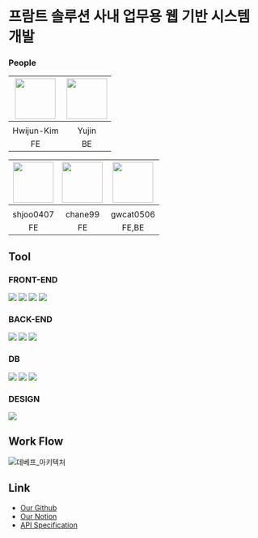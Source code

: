 # 프람트 솔루션 사내 업무용 웹 기반 시스템 개발

### People

|<img src="https://github.com/Hwijun-Kim.png" width="80">|<img src="https://github.com/wkdyujin.png" width="80">|
|:---:|:---:|
|[](https://github.com/Hwijun-Kim)|[](https://github.com/wkdyujin)|
|Hwijun-Kim|Yujin|
|FE|BE|

<img src="https://github.com/shjoo0407.png" width="80">|<img src="https://github.com/chane99.png" width="80">|<img src="https://github.com/gwcat0506.png" width="80">|
|:---:|:---:|:---:|
|[](https://github.com/shjoo0407)|[](https://github.com/chane99)|[](https://github.com/gwcat0506)|
|shjoo0407|chane99|gwcat0506|
|FE|FE|FE,BE|

## Tool
### FRONT-END
<img src="https://img.shields.io/badge/html5-E34F26?style=for-the-badge&logo=html5&logoColor=white"> <img src="https://img.shields.io/badge/css3-1572B6?style=for-the-badge&logo=css3&logoColor=white"> <img src="https://img.shields.io/badge/javascript-F7DF1E?style=for-the-badge&logo=javascript&logoColor=white"> <img src="https://img.shields.io/badge/axios-5A29E4?style=for-the-badge&logo=axios&logoColor=white"> 
### BACK-END
<img src="https://img.shields.io/badge/nodedotjs-339933?style=for-the-badge&logo=nodedotjs&logoColor=white"> <img src="https://img.shields.io/badge/express-000000?style=for-the-badge&logo=express&logoColor=white"> <img src="https://img.shields.io/badge/prisma-2D3748?style=for-the-badge&logo=prisma&logoColor=white"> 
### DB
<img src="https://img.shields.io/badge/amazonrds-527FFF?style=for-the-badge&logo=amazonrds&logoColor=white"> <img src="https://img.shields.io/badge/mysql-4479A1?style=for-the-badge&logo=mysql&logoColor=white"> <img src="https://img.shields.io/badge/datagrip-000000?style=for-the-badge&logo=datagrip&logoColor=white"> 
### DESIGN
<img src="https://img.shields.io/badge/figma-F24E1E?style=for-the-badge&logo=figma&logoColor=white"> 


## Work Flow
![데베프_아키텍처](https://github.com/gwcat0506/DBP_Project/assets/61350052/b1d0037d-b56a-4acd-ad23-62891381b152)


## Link
- [Our Github](https://github.com/gwcat0506/DBP_Project)
- [Our Notion](https://www.notion.so/Home-46e4158fd27d4ed9b520dace5585c4c1)
- [API Specification](https://www.notion.so/3e84290ae9854a85822ea050c3ad7abb)
